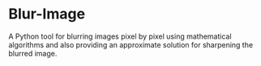 # Blur-Image
A Python tool for blurring images pixel by pixel using mathematical algorithms and also providing an approximate solution for sharpening the blurred image.
